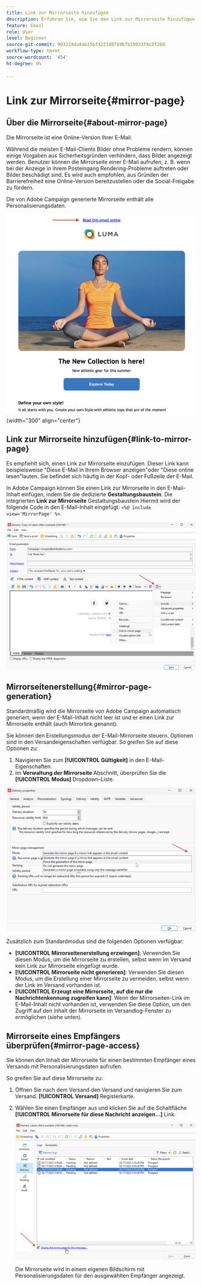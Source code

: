 ```yaml
---
title: Link zur Mirrorseite hinzufügen
description: Erfahren Sie, wie Sie den Link zur Mirrorseite hinzufügen und verwalten
feature: Email
role: User
level: Beginner
source-git-commit: 903224da4ab15bf4221d8769bfb19933f4cbf2b0
workflow-type: tm+mt
source-wordcount: '454'
ht-degree: 0%

---
```


# Link zur Mirrorseite{#mirror-page}

## Über die Mirrorseite{#about-mirror-page}

Die Mirrorseite ist eine Online-Version Ihrer E-Mail.

Während die meisten E-Mail-Clients Bilder ohne Probleme rendern, können einige Vorgaben aus Sicherheitsgründen verhindern, dass Bilder angezeigt werden. Benutzer können die Mirrorseite einer E-Mail aufrufen, z. B. wenn bei der Anzeige in ihrem Posteingang Rendering-Probleme auftreten oder Bilder beschädigt sind. Es wird auch empfohlen, aus Gründen der Barrierefreiheit eine Online-Version bereitzustellen oder die Social-Freigabe zu fördern.

Die von Adobe Campaign generierte Mirrorseite enthält alle Personalisierungsdaten.

![Spiegellink-Probe](assets/mirror-page-link.png){width="300" align="center"}

## Link zur Mirrorseite hinzufügen{#link-to-mirror-page}

Es empfiehlt sich, einen Link zur Mirrorseite einzufügen. Dieser Link kann beispielsweise &quot;Diese E-Mail in Ihrem Browser anzeigen&quot;oder &quot;Diese online lesen&quot;lauten. Sie befindet sich häufig in der Kopf- oder Fußzeile der E-Mail.

In Adobe Campaign können Sie einen Link zur Mirrorseite in den E-Mail-Inhalt einfügen, indem Sie die dedizierte **Gestaltungsbaustein**. Die integrierten **Link zur Mirrorseite** Gestaltungsbaustein Hiermit wird der folgende Code in den E-Mail-Inhalt eingefügt: `<%@ include view='MirrorPage' %>`.

![](assets/mirror-page-insert.png)


<!--For more on personalization blocks insertion, refer to [Personalization blocks](personalization-blocks.md).-->

## Mirrorseitenerstellung{#mirror-page-generation}

Standardmäßig wird die Mirrorseite von Adobe Campaign automatisch generiert, wenn der E-Mail-Inhalt nicht leer ist und er einen Link zur Mirrorseite enthält (auch Mirrorlink genannt).

Sie können den Erstellungsmodus der E-Mail-Mirrorseite steuern. Optionen sind in den Versandeigenschaften verfügbar. So greifen Sie auf diese Optionen zu:

1. Navigieren Sie zum **[!UICONTROL Gültigkeit]** in den E-Mail-Eigenschaften.
1. Im **Verwaltung der Mirrorseite** Abschnitt, überprüfen Sie die **[!UICONTROL Modus]** Dropdown-Liste.

![](assets/mirror-page-generation.png)

Zusätzlich zum Standardmodus sind die folgenden Optionen verfügbar:

* **[!UICONTROL Mirrorseitenerstellung erzwingen]**: Verwenden Sie diesen Modus, um die Mirrorseite zu erstellen, selbst wenn im Versand kein Link zur Mirrorseite eingefügt wurde.
* **[!UICONTROL Mirrorseite nicht generieren]**: Verwenden Sie diesen Modus, um die Erstellung einer Mirrorseite zu vermeiden, selbst wenn der Link im Versand vorhanden ist.
* **[!UICONTROL Erzeugt eine Mirrorseite, auf die nur die Nachrichtenkennung zugreifen kann]**: Wenn der Mirrorseiten-Link im E-Mail-Inhalt nicht vorhanden ist, verwenden Sie diese Option, um den Zugriff auf den Inhalt der Mirrorseite im Versandlog-Fenster zu ermöglichen (siehe unten).

## Mirrorseite eines Empfängers überprüfen{#mirror-page-access}

Sie können den Inhalt der Mirrorseite für einen bestimmten Empfänger eines Versands mit Personalisierungsdaten aufrufen.

So greifen Sie auf diese Mirrorseite zu:

1. Öffnen Sie nach dem Versand den Versand und navigieren Sie zum Versand. **[!UICONTROL Versand]** Registerkarte.

1. Wählen Sie einen Empfänger aus und klicken Sie auf die Schaltfläche **[!UICONTROL Mirrorseite für diese Nachricht anzeigen...]** Link.

   ![](assets/mirror-page-display.png)

   Die Mirrorseite wird in einem eigenen Bildschirm mit Personalisierungsdaten für den ausgewählten Empfänger angezeigt.

